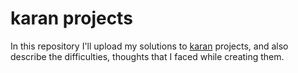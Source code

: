 # karan projects
  In this repository I'll upload my solutions to [karan](https://github.com/karan/Projects) projects, and also describe the difficulties, thoughts that I faced while creating them.
